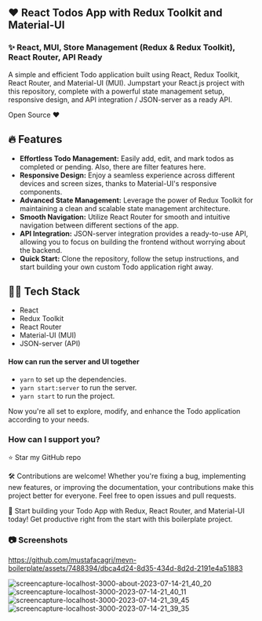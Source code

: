 ## ❤️ React Todos App with Redux Toolkit and Material-UI

### ✨ React, MUI, Store Management (Redux & Redux Toolkit), React Router, API Ready

A simple and efficient Todo application built using React, Redux Toolkit, React Router, and Material-UI (MUI). Jumpstart your React.js project with this repository, complete with a powerful state management setup, responsive design, and API integration / JSON-server as a ready API.

Open Source ❤

## 🔥 Features

- **Effortless Todo Management:** Easily add, edit, and mark todos as completed or pending. Also, there are filter features here.
- **Responsive Design:** Enjoy a seamless experience across different devices and screen sizes, thanks to Material-UI's responsive components.
- **Advanced State Management:** Leverage the power of Redux Toolkit for maintaining a clean and scalable state management architecture.
- **Smooth Navigation:** Utilize React Router for smooth and intuitive navigation between different sections of the app.
- **API Integration:** JSON-server integration provides a ready-to-use API, allowing you to focus on building the frontend without worrying about the backend.
- **Quick Start:** Clone the repository, follow the setup instructions, and start building your own custom Todo application right away.

## 🧑‍💻 Tech Stack

- React
- Redux Toolkit
- React Router
- Material-UI (MUI)
- JSON-server (API)

#### How can run the server and UI together

- `yarn` to set up the dependencies. 
- `yarn start:server` to run the server. 
- `yarn start` to run the project.

Now you're all set to explore, modify, and enhance the Todo application according to your needs.

### How can I support you?

⭐ Star my GitHub repo

🛠 Contributions are welcome! Whether you're fixing a bug, implementing new features, or improving the documentation, your contributions make this project better for everyone. Feel free to open issues and pull requests.

🚀 Start building your Todo App with Redux, React Router, and Material-UI today! Get productive right from the start with this boilerplate project.

### 📷 Screenshots

https://github.com/mustafacagri/mevn-boilerplate/assets/7488394/dbca4d24-8d35-434d-8d2d-2191e4a51883

![screencapture-localhost-3000-about-2023-07-14-21_40_20](https://github.com/mustafacagri/mevn-boilerplate/assets/7488394/5c47558e-37f5-4e80-9263-5985ff434fe2)
![screencapture-localhost-3000-2023-07-14-21_40_11](https://github.com/mustafacagri/mevn-boilerplate/assets/7488394/427d1af1-f1a9-4877-8c6c-7bd6e1c5a215)
![screencapture-localhost-3000-2023-07-14-21_39_45](https://github.com/mustafacagri/mevn-boilerplate/assets/7488394/4892322d-5180-4956-be37-f0aec4b9a051)
![screencapture-localhost-3000-2023-07-14-21_39_35](https://github.com/mustafacagri/mevn-boilerplate/assets/7488394/b5ae1343-12a9-4519-89de-e5ab1f85c55b)
